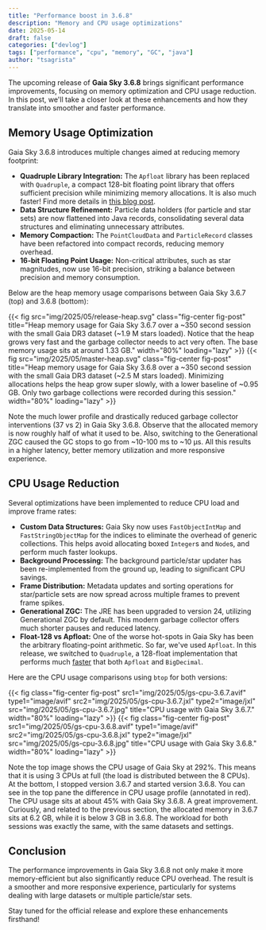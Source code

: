 ```yaml
---
title: "Performance boost in 3.6.8"
description: "Memory and CPU usage optimizations"
date: 2025-05-14
draft: false
categories: ["devlog"]
tags: ["performance", "cpu", "memory", "GC", "java"]
author: "tsagrista"
---
```


The upcoming release of **Gaia Sky 3.6.8** brings significant performance improvements, focusing on memory optimization and CPU usage reduction. In this post, we'll take a closer look at these enhancements and how they translate into smoother and faster performance.

<!--more-->

## Memory Usage Optimization

Gaia Sky 3.6.8 introduces multiple changes aimed at reducing memory footprint:

* **Quadruple Library Integration:** The `Apfloat` library has been replaced with `Quadruple`, a compact 128-bit floating point library that offers sufficient precision while minimizing memory allocations. It is also much faster! Find more details in [this blog post](https://tonisagrista.com/blog/2025/quadruple-joins-party/).
* **Data Structure Refinement:** Particle data holders (for particle and star sets) are now flattened into Java records, consolidating several data structures and eliminating unnecessary attributes.
* **Memory Compaction:** The `PointCloudData` and `ParticleRecord` classes have been refactored into compact records, reducing memory overhead.
* **16-bit Floating Point Usage:** Non-critical attributes, such as star magnitudes, now use 16-bit precision, striking a balance between precision and memory consumption.

Below are the heap memory usage comparisons between Gaia Sky 3.6.7 (top) and 3.6.8 (bottom):

{{< fig src="img/2025/05/release-heap.svg" class="fig-center fig-post" title="Heap memory usage for Gaia Sky 3.6.7 over a \~350 second session with the small Gaia DR3 dataset (\~1.9 M stars loaded). Notice that the heap grows very fast and the garbage collector needs to act very often. The base memory usage sits at around 1.33 GB." width="80%" loading="lazy" >}}
{{< fig src="img/2025/05/master-heap.svg" class="fig-center fig-post" title="Heap memory usage for Gaia Sky 3.6.8 over a \~350 second session with the small Gaia DR3 dataset (\~2.5 M stars loaded). Minimizing allocations helps the heap grow super slowly, with a lower baseline of \~0.95 GB. Only two garbage collections were recorded during this session." width="80%" loading="lazy" >}}

Note the much lower profile and drastically reduced garbage collector interventions (37 vs 2) in Gaia Sky 3.6.8. Observe that the allocated memory is now roughly half of what it used to be. Also, switching to the Generational ZGC caused the GC stops to go from \~10-100 ms to \~10 μs.  All this results in a higher latency, better memory utilization and more responsive experience.

## CPU Usage Reduction

Several optimizations have been implemented to reduce CPU load and improve frame rates:

* **Custom Data Structures:** Gaia Sky now uses `FastObjectIntMap` and `FastStringObjectMap` for the indices to eliminate the overhead of generic collections. This helps avoid allocating boxed `Integer`s and `Node`s, and perform much faster lookups.
* **Background Processing:** The background particle/star updater has been re-implemented from the ground up, leading to significant CPU savings.
* **Frame Distribution:** Metadata updates and sorting operations for star/particle sets are now spread across multiple frames to prevent frame spikes.
* **Generational ZGC:** The JRE has been upgraded to version 24, utilizing Generational ZGC by default. This modern garbage collector offers much shorter pauses and reduced latency.
* **Float-128 vs Apfloat:** One of the worse hot-spots in Gaia Sky has been the arbitrary floating-point arithmetic. So far, we've used `Apfloat`. In this release, we switched to `Quadruple`, a 128-float implementation that performs much [faster](https://tonisagrista.com/blog/2025/quadruple-joins-party/) that both `Apfloat` and `BigDecimal`.

Here are the CPU usage comparisons using `btop` for both versions:

{{< fig class="fig-center fig-post" src1="img/2025/05/gs-cpu-3.6.7.avif" type1="image/avif" src2="img/2025/05/gs-cpu-3.6.7.jxl" type2="image/jxl" src="img/2025/05/gs-cpu-3.6.7.jpg" title="CPU usage with Gaia Sky 3.6.7." width="80%" loading="lazy" >}}
{{< fig class="fig-center fig-post" src1="img/2025/05/gs-cpu-3.6.8.avif" type1="image/avif" src2="img/2025/05/gs-cpu-3.6.8.jxl" type2="image/jxl" src="img/2025/05/gs-cpu-3.6.8.jpg" title="CPU usage with Gaia Sky 3.6.8." width="80%" loading="lazy" >}}

Note the top image shows the CPU usage of Gaia Sky at 292%. This means that it is using 3 CPUs at full (the load is distributed between the 8 CPUs). At the bottom, I stopped version 3.6.7 and started version 3.6.8. You can see in the top pane the difference in CPU usage profile (annotated in red). The CPU usage sits at about 45% with Gaia Sky 3.6.8. A great improvement.
Curiously, and related to the previous section, the allocated memory in 3.6.7 sits at 6.2 GB, while it is below 3 GB in 3.6.8. The workload for both sessions was exactly the same, with the same datasets and settings.

## Conclusion

The performance improvements in Gaia Sky 3.6.8 not only make it more memory-efficient but also significantly reduce CPU overhead. The result is a smoother and more responsive experience, particularly for systems dealing with large datasets or multiple particle/star sets.

Stay tuned for the official release and explore these enhancements firsthand!
